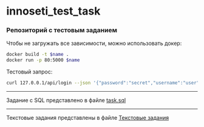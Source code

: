 # innoseti_test_task
### Репозиторий с тестовым заданием


Чтобы не загружать все зависимости, можно использовать докер:
```sh
docker build -t $name .
docker run -p 80:5000 $name
```

Тестовый запрос:
```sh
curl 127.0.0.1/api/login --json '{"password":"secret","username":"user"} -H 'Authorization: token'
```
---
Задание с SQL представлено в файле [task.sql](task.sql)

---
Текстовые задания представлены в файле [Текстовые задания](<Текстовые задания.txt>)

